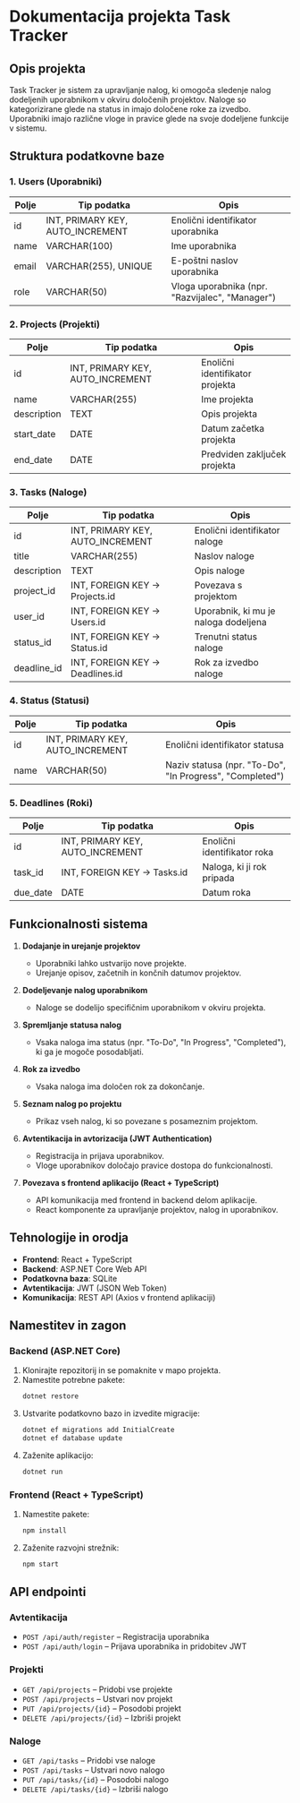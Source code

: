 # Dokumentacija projekta Task Tracker

## Opis projekta
Task Tracker je sistem za upravljanje nalog, ki omogoča sledenje nalog dodeljenih uporabnikom v okviru določenih projektov. Naloge so kategorizirane glede na status in imajo določene roke za izvedbo. Uporabniki imajo različne vloge in pravice glede na svoje dodeljene funkcije v sistemu.

## Struktura podatkovne baze

### 1. Users (Uporabniki)
| Polje | Tip podatka | Opis |
|-------|------------|------|
| id | INT, PRIMARY KEY, AUTO_INCREMENT | Enolični identifikator uporabnika |
| name | VARCHAR(100) | Ime uporabnika |
| email | VARCHAR(255), UNIQUE | E-poštni naslov uporabnika |
| role | VARCHAR(50) | Vloga uporabnika (npr. "Razvijalec", "Manager") |

### 2. Projects (Projekti)
| Polje | Tip podatka | Opis |
|-------|------------|------|
| id | INT, PRIMARY KEY, AUTO_INCREMENT | Enolični identifikator projekta |
| name | VARCHAR(255) | Ime projekta |
| description | TEXT | Opis projekta |
| start_date | DATE | Datum začetka projekta |
| end_date | DATE | Predviden zaključek projekta |

### 3. Tasks (Naloge)
| Polje | Tip podatka | Opis |
|-------|------------|------|
| id | INT, PRIMARY KEY, AUTO_INCREMENT | Enolični identifikator naloge |
| title | VARCHAR(255) | Naslov naloge |
| description | TEXT | Opis naloge |
| project_id | INT, FOREIGN KEY → Projects.id | Povezava s projektom |
| user_id | INT, FOREIGN KEY → Users.id | Uporabnik, ki mu je naloga dodeljena |
| status_id | INT, FOREIGN KEY → Status.id | Trenutni status naloge |
| deadline_id | INT, FOREIGN KEY → Deadlines.id | Rok za izvedbo naloge |

### 4. Status (Statusi)
| Polje | Tip podatka | Opis |
|-------|------------|------|
| id | INT, PRIMARY KEY, AUTO_INCREMENT | Enolični identifikator statusa |
| name | VARCHAR(50) | Naziv statusa (npr. "To-Do", "In Progress", "Completed") |

### 5. Deadlines (Roki)
| Polje | Tip podatka | Opis |
|-------|------------|------|
| id | INT, PRIMARY KEY, AUTO_INCREMENT | Enolični identifikator roka |
| task_id | INT, FOREIGN KEY → Tasks.id | Naloga, ki ji rok pripada |
| due_date | DATE | Datum roka |

## Funkcionalnosti sistema

1. **Dodajanje in urejanje projektov**  
   - Uporabniki lahko ustvarijo nove projekte.
   - Urejanje opisov, začetnih in končnih datumov projektov.

2. **Dodeljevanje nalog uporabnikom**  
   - Naloge se dodelijo specifičnim uporabnikom v okviru projekta.

3. **Spremljanje statusa nalog**  
   - Vsaka naloga ima status (npr. "To-Do", "In Progress", "Completed"), ki ga je mogoče posodabljati.

4. **Rok za izvedbo**  
   - Vsaka naloga ima določen rok za dokončanje.

5. **Seznam nalog po projektu**  
   - Prikaz vseh nalog, ki so povezane s posameznim projektom.

6. **Avtentikacija in avtorizacija (JWT Authentication)**  
   - Registracija in prijava uporabnikov.
   - Vloge uporabnikov določajo pravice dostopa do funkcionalnosti.

7. **Povezava s frontend aplikacijo (React + TypeScript)**  
   - API komunikacija med frontend in backend delom aplikacije.
   - React komponente za upravljanje projektov, nalog in uporabnikov.

## Tehnologije in orodja
- **Frontend**: React + TypeScript
- **Backend**: ASP.NET Core Web API
- **Podatkovna baza**: SQLite
- **Avtentikacija**: JWT (JSON Web Token)
- **Komunikacija**: REST API (Axios v frontend aplikaciji)

## Namestitev in zagon

### **Backend (ASP.NET Core)**
1. Klonirajte repozitorij in se pomaknite v mapo projekta.
2. Namestite potrebne pakete:
   ```sh
   dotnet restore
   ```
3. Ustvarite podatkovno bazo in izvedite migracije:
   ```sh
   dotnet ef migrations add InitialCreate
   dotnet ef database update
   ```
4. Zaženite aplikacijo:
   ```sh
   dotnet run
   ```

### **Frontend (React + TypeScript)**
1. Namestite pakete:
   ```sh
   npm install
   ```
2. Zaženite razvojni strežnik:
   ```sh
   npm start
   ```

## API endpointi

### **Avtentikacija**
- `POST /api/auth/register` – Registracija uporabnika
- `POST /api/auth/login` – Prijava uporabnika in pridobitev JWT

### **Projekti**
- `GET /api/projects` – Pridobi vse projekte
- `POST /api/projects` – Ustvari nov projekt
- `PUT /api/projects/{id}` – Posodobi projekt
- `DELETE /api/projects/{id}` – Izbriši projekt

### **Naloge**
- `GET /api/tasks` – Pridobi vse naloge
- `POST /api/tasks` – Ustvari novo nalogo
- `PUT /api/tasks/{id}` – Posodobi nalogo
- `DELETE /api/tasks/{id}` – Izbriši nalogo

